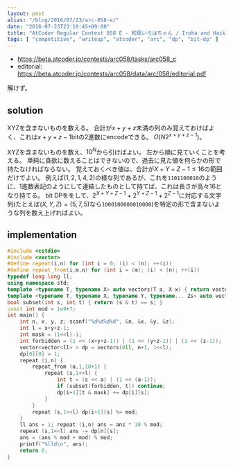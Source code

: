 ```yaml
---
layout: post
alias: "/blog/2016/07/23/arc-058-e/"
date: "2016-07-23T23:10:45+09:00"
title: "AtCoder Regular Contest 058 E - 和風いろはちゃん / Iroha and Haiku"
tags: [ "competitive", "writeup", "atcoder", "arc", "dp", "bit-dp" ]
---
```


-   <https://beta.atcoder.jp/contests/arc058/tasks/arc058_c>
-   editorial: <https://beta.atcoder.jp/contests/arc058/data/arc/058/editorial.pdf>

解けず。

## solution

XYZを含まないものを数える。
合計が$x+y+z$未満の列のみ覚えておけばよく、これは$x+y+z-1$bitの$2$進数にencodeできる。
$O(N2^{x+y+z-1})$。

XYZを含まないものを数え、$10^N$から引けばよい。
左から順に見ていくことを考える。
単純に貪欲に数えることはできないので、過去に見た値を何らかの形で持たなければならない。
覚えておくべき値は、合計が$X+Y+Z-1 \le 16$の範囲だけでよい。
例えば$(1,2,1,4,2)$の様な列であるが、これを`1101100010`のように、$1$進数表記のようにして連結したものとして持てば、これは長さが高々$16$となり持てる。
bit DPををして、$2^{X+Y+Z-1} + 2^{Y+Z-1} + 2^{Z-1}$に対応する文字列(たとえば$(X,Y,Z) = (5,7,5)$なら`1000100000010000`)を特定の形で含まないような列を数え上げればよい。

## implementation

``` c++
#include <cstdio>
#include <vector>
#define repeat(i,n) for (int i = 0; (i) < (n); ++(i))
#define repeat_from(i,m,n) for (int i = (m); (i) < (n); ++(i))
typedef long long ll;
using namespace std;
template <typename T, typename X> auto vectors(T a, X x) { return vector<T>(x, a); }
template <typename T, typename X, typename Y, typename... Zs> auto vectors(T a, X x, Y y, Zs... zs) { auto cont = vectors(a, y, zs...); return vector<decltype(cont)>(x, cont); }
bool subset(int s, int t) { return (s & t) == s; }
const int mod = 1e9+7;
int main() {
    int n, x, y, z; scanf("%d%d%d%d", &n, &x, &y, &z);
    int l = x+y+z-1;
    int mask = (1<<l)-1;
    int forbidden = (1 << (x+y+z-1)) | (1 << (y+z-1)) | (1 << (z-1));
    vector<vector<ll> > dp = vectors(0ll, n+1, 1<<l);
    dp[0][0] = 1;
    repeat (i,n) {
        repeat_from (a,1,10+1) {
            repeat (s,1<<l) {
                int t = (s << a) | (1 << (a-1));
                if (subset(forbidden, t)) continue;
                dp[i+1][t & mask] += dp[i][s];
            }
        }
        repeat (s,1<<l) dp[i+1][s] %= mod;
    }
    ll ans = 1; repeat (i,n) ans = ans * 10 % mod;
    repeat (s,1<<l) ans -= dp[n][s];
    ans = (ans % mod + mod) % mod;
    printf("%lld\n", ans);
    return 0;
}
```
